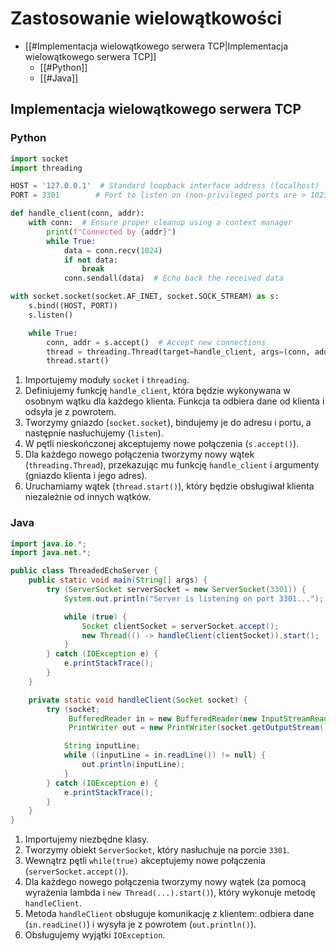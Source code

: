 # Zastosowanie wielowątkowości
- [[#Implementacja wielowątkowego serwera TCP|Implementacja wielowątkowego serwera TCP]]
	- [[#Python]]
	- [[#Java]]


## Implementacja wielowątkowego serwera TCP

### Python
```py
import socket
import threading

HOST = '127.0.0.1'  # Standard loopback interface address (localhost)
PORT = 3301        # Port to listen on (non-privileged ports are > 1023)

def handle_client(conn, addr):
    with conn:  # Ensure proper cleanup using a context manager
        print(f"Connected by {addr}")
        while True:
            data = conn.recv(1024)
            if not data:
                break
            conn.sendall(data)  # Echo back the received data

with socket.socket(socket.AF_INET, socket.SOCK_STREAM) as s:
    s.bind((HOST, PORT))
    s.listen()

    while True:
        conn, addr = s.accept()  # Accept new connections
        thread = threading.Thread(target=handle_client, args=(conn, addr))  # Create a new thread for each client
        thread.start()
```

1. Importujemy moduły `socket` i `threading`.
2. Definiujemy funkcję `handle_client`, która będzie wykonywana w osobnym wątku dla każdego klienta. Funkcja ta odbiera dane od klienta i odsyła je z powrotem.
3. Tworzymy gniazdo (`socket.socket`), bindujemy je do adresu i portu, a następnie nasłuchujemy (`listen`).
4. W pętli nieskończonej akceptujemy nowe połączenia (`s.accept()`).
5. Dla każdego nowego połączenia tworzymy nowy wątek (`threading.Thread`), przekazując mu funkcję `handle_client` i argumenty (gniazdo klienta i jego adres).
6. Uruchamiamy wątek (`thread.start()`), który będzie obsługiwał klienta niezależnie od innych wątków.

### Java
```java
import java.io.*;
import java.net.*;

public class ThreadedEchoServer {
    public static void main(String[] args) {
        try (ServerSocket serverSocket = new ServerSocket(3301)) {
            System.out.println("Server is listening on port 3301...");

            while (true) {
                Socket clientSocket = serverSocket.accept();
                new Thread(() -> handleClient(clientSocket)).start();  // Start a new thread for each client
            }
        } catch (IOException e) {
            e.printStackTrace();
        }
    }

    private static void handleClient(Socket socket) {
        try (socket;
             BufferedReader in = new BufferedReader(new InputStreamReader(socket.getInputStream()));
             PrintWriter out = new PrintWriter(socket.getOutputStream(), true)) {

            String inputLine;
            while ((inputLine = in.readLine()) != null) {
                out.println(inputLine);
            }
        } catch (IOException e) {
            e.printStackTrace();
        }
    }
}
```

1. Importujemy niezbędne klasy.
2. Tworzymy obiekt `ServerSocket`, który nasłuchuje na porcie `3301`.
3. Wewnątrz pętli `while(true)` akceptujemy nowe połączenia (`serverSocket.accept()`).
4. Dla każdego nowego połączenia tworzymy nowy wątek (za pomocą wyrażenia lambda i `new Thread(...).start()`), który wykonuje metodę `handleClient`.
5. Metoda `handleClient` obsługuje komunikację z klientem: odbiera dane (`in.readLine()`) i wysyła je z powrotem (`out.println()`).
6. Obsługujemy wyjątki `IOException`.